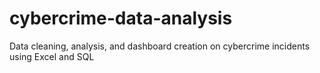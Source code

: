 # cybercrime-data-analysis
Data cleaning, analysis, and dashboard creation on cybercrime incidents using Excel and SQL
